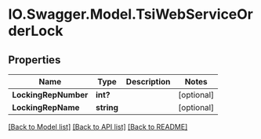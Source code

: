 # IO.Swagger.Model.TsiWebServiceOrderLock
## Properties

Name | Type | Description | Notes
------------ | ------------- | ------------- | -------------
**LockingRepNumber** | **int?** |  | [optional] 
**LockingRepName** | **string** |  | [optional] 

[[Back to Model list]](../README.md#documentation-for-models) [[Back to API list]](../README.md#documentation-for-api-endpoints) [[Back to README]](../README.md)

